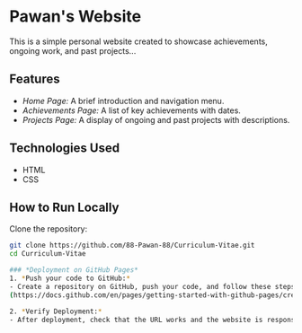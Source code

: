 # Pawan's Website

This is a simple personal website created to showcase achievements, ongoing work, and past projects...

## Features
- *Home Page:* A brief introduction and navigation menu.
- *Achievements Page:* A list of key achievements with dates.
- *Projects Page:* A display of ongoing and past projects with descriptions.

## Technologies Used
- HTML
- CSS

## How to Run Locally
   Clone the repository:
   ```bash
   git clone https://github.com/88-Pawan-88/Curriculum-Vitae.git
   cd Curriculum-Vitae

### *Deployment on GitHub Pages*
1. *Push your code to GitHub:*
   - Create a repository on GitHub, push your code, and follow these steps.
(https://docs.github.com/en/pages/getting-started-with-github-pages/creating-a-github-pages-site) to deploy it.

2. *Verify Deployment:*
   - After deployment, check that the URL works and the website is responsive.
